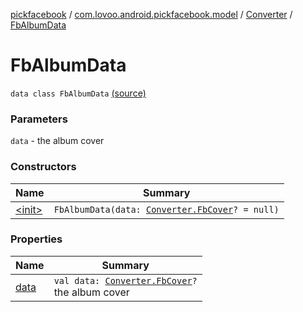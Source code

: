 [pickfacebook](../../../index.md) / [com.lovoo.android.pickfacebook.model](../../index.md) / [Converter](../index.md) / [FbAlbumData](./index.md)

# FbAlbumData

`data class FbAlbumData` [(source)](https://github.com/lovoo/android-pickpic/blob/master/pickfacebook/src/main/kotlin/com/lovoo/android/pickfacebook/model/Converter.kt#L77)

### Parameters

`data` - the album cover

### Constructors

| Name | Summary |
|---|---|
| [&lt;init&gt;](-init-.md) | `FbAlbumData(data: `[`Converter.FbCover`](../-fb-cover/index.md)`? = null)` |

### Properties

| Name | Summary |
|---|---|
| [data](data.md) | `val data: `[`Converter.FbCover`](../-fb-cover/index.md)`?`<br>the album cover |
